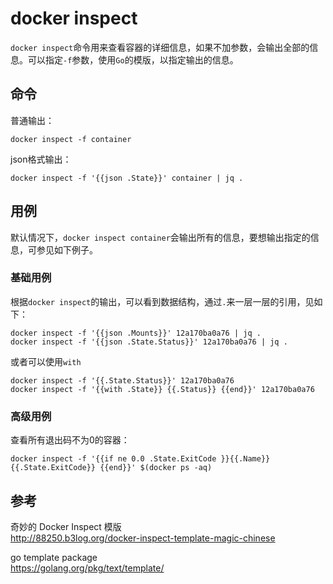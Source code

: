 # docker inspect

`docker inspect`命令用来查看容器的详细信息，如果不加参数，会输出全部的信息。可以指定`-f`参数，使用`Go`的模版，以指定输出的信息。  

## 命令

普通输出：  
```
docker inspect -f container
```

json格式输出：  
```
docker inspect -f '{{json .State}}' container | jq .
```

## 用例

默认情况下，`docker inspect container`会输出所有的信息，要想输出指定的信息，可参见如下例子。

### 基础用例

根据`docker inspect`的输出，可以看到数据结构，通过`.`来一层一层的引用，见如下：  
```
docker inspect -f '{{json .Mounts}}' 12a170ba0a76 | jq .
docker inspect -f '{{json .State.Status}}' 12a170ba0a76 | jq .
```

或者可以使用`with`
```
docker inspect -f '{{.State.Status}}' 12a170ba0a76
docker inspect -f '{{with .State}} {{.Status}} {{end}}' 12a170ba0a76
```

### 高级用例

查看所有退出码不为0的容器：  
```
docker inspect -f '{{if ne 0.0 .State.ExitCode }}{{.Name}} {{.State.ExitCode}} {{end}}' $(docker ps -aq)
```

## 参考

奇妙的 Docker Inspect 模版  
http://88250.b3log.org/docker-inspect-template-magic-chinese  

go template package  
https://golang.org/pkg/text/template/  
